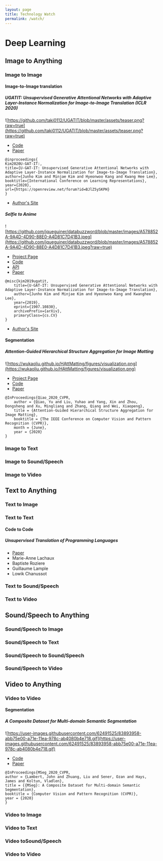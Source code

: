 ```yaml
---
layout: page
title: Technology Watch
permalink: /watch/
---
```


# Deep Learning


## Image to Anything

### Image to Image
#### Image-to-Image translation
##### UGATIT: Unsupervised Generative Attentional Networks with Adaptive Layer-Instance Normalization for Image-to-Image Translation (ICLR 2020)
![https://github.com/taki0112/UGATIT/blob/master/assets/teaser.png?raw=true](https://github.com/taki0112/UGATIT/blob/master/assets/teaser.png?raw=true)
- [Code](https://github.com/taki0112/UGATIT#paper--official-pytorch-code)
- [Paper](https://arxiv.org/abs/1907.10830)
```
@inproceedings{
Kim2020U-GAT-IT:,
title={U-GAT-IT: Unsupervised Generative Attentional Networks with Adaptive Layer-Instance Normalization for Image-to-Image Translation},
author={Junho Kim and Minjae Kim and Hyeonwoo Kang and Kwang Hee Lee},
booktitle={International Conference on Learning Representations},
year={2020},
url={https://openreview.net/forum?id=BJlZ5ySKPH}
}
```

- [Author's Site](https://www.notion.so/Make-everyone-s-life-more-fun-using-AI-b15459d868bb490184e256cd95f26107€)
##### Selfie to Anime
![https://github.com/jqueguiner/databuzzword/blob/master/images/A578852A-9A4D-4D90-88E0-A4D81C7D41B3.jpeg](https://github.com/jqueguiner/databuzzword/blob/master/images/A578852A-9A4D-4D90-88E0-A4D81C7D41B3.jpeg?raw=true)
- [Project Page](https://selfie2anime.com/)
- [Code](https://github.com/t04glovern/selfie2anime)
- [API](https://market-place.ai.ovh.net/#!/apis/59a0426c-c148-4cff-a042-6cc148fcffa5/pages/06641de1-1b1c-4bd2-a41d-e11b1c3bd230)
- [Paper](https://github.com/t04glovern/selfie2anime/blob/master/assets/Deploying-Models-to-the-Masses.pdf)
```
@misc{kim2019ugatit,
    title={U-GAT-IT: Unsupervised Generative Attentional Networks with Adaptive Layer-Instance Normalization for Image-to-Image Translation},
    author={Junho Kim and Minjae Kim and Hyeonwoo Kang and Kwanghee Lee},
    year={2019},
    eprint={1907.10830},
    archivePrefix={arXiv},
    primaryClass={cs.CV}
}
```

- [Author's Site](https://www.notion.so/Make-everyone-s-life-more-fun-using-AI-b15459d868bb490184e256cd95f26107)


#### Segmentation
##### Attention-Guided Hierarchical Structure Aggregation for Image Matting
![https://wukaoliu.github.io/HAttMatting/figures/visualization.png](https://wukaoliu.github.io/HAttMatting/figures/visualization.png)
- [Project Page](https://wukaoliu.github.io/HAttMatting/)
- [Code](https://github.com/wukaoliu/CVPR2020-HAttMatting)
- [Paper](https://wukaoliu.github.io/HAttMatting/)
```
@InProceedings{Qiao_2020_CVPR,
    author = {Qiao, Yu and Liu, Yuhao and Yang, Xin and Zhou, Dongsheng and Xu, Mingliang and Zhang, Qiang and Wei, Xiaopeng},
    title = {Attention-Guided Hierarchical Structure Aggregation for Image Matting},
    booktitle = {The IEEE Conference on Computer Vision and Pattern Recognition (CVPR)},
    month = {June},
    year = {2020}
}
```

### Image to Text


### Image to Sound/Speech

### Image to Video


## Text to Anything

### Text to Image

### Text to Text
#### Code to Code
##### Unsupervised Translation of Programming Languages
- [Paper](https://arxiv.org/pdf/2006.03511.pdf)
- Marie-Anne Lachaux
- Baptiste Roziere
- Guillaume Lample
- Lowik Chanussot

### Text to Sound/Speech

### Text to Video


## Sound/Speech to Anything

### Sound/Speech to Image

### Sound/Speech to Text

### Sound/Speech to Sound/Speech

### Sound/Speech to Video



## Video to Anything

### Video to Video
#### Segmentation
##### A Composite Dataset for Multi-domain Semantic Segmentation
![https://user-images.githubusercontent.com/62491525/83893958-abb75e00-a71e-11ea-978c-ab4080b4e718.gif](https://user-images.githubusercontent.com/62491525/83893958-abb75e00-a71e-11ea-978c-ab4080b4e718.gif)
- [Code](https://github.com/mseg-dataset)
- [Paper](https://vladlen.info/papers/MSeg.pdf)
```
@InProceedings{MSeg_2020_CVPR,
author = {Lambert, John and Zhuang, Liu and Sener, Ozan and Hays, James and Koltun, Vladlen},
title = {{MSeg}: A Composite Dataset for Multi-domain Semantic Segmentation},
booktitle = {Computer Vision and Pattern Recognition (CVPR)},
year = {2020}
}
```

### Video to Image

### Video to Text

### Video toSound/Speech

### Video to Video

